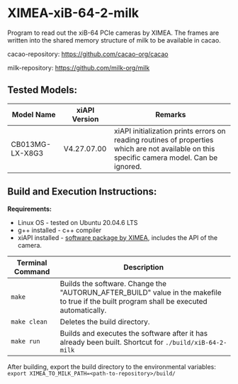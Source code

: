 # XIMEA-xiB-64-2-milk

Program to read out the xiB-64 PCIe cameras by XIMEA. The frames are written into the shared memory structure of milk to be available in cacao.

cacao-repository:
https://github.com/cacao-org/cacao

milk-repository:
https://github.com/milk-org/milk

## Tested Models:
| Model Name | xiAPI Version | Remarks |
| ------ | ------ | ------ |
| CB013MG-LX-X8G3 | V4.27.07.00 | xiAPI initialization prints errors on reading routines of properties which are not available on this specific camera model. Can be ignored. |

## Build and Execution Instructions:
**Requirements:**
- Linux OS - tested on Ubuntu 20.04.6 LTS
- g++ installed - c++ compiler
- xiAPI installed -
 [software package by XIMEA](https://www.ximea.com/support/wiki/apis/xiAPI), includes the API of the camera.

| Terminal Command | Description |
| ------ | ------ |
| `make` | Builds the software. Change the "AUTORUN_AFTER_BUILD" value in the makefile to true if the built program shall be executed automatically. |
| `make clean` | Deletes the build directory. |
| `make run` | Builds and executes the software after it has already been built. Shortcut for `./build/xiB-64-2-milk` |

After building, export the build directory to the environmental variables:
``export XIMEA_TO_MILK_PATH=<path-to-repository>/build/``
